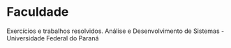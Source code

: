 # Faculdade
Exercícios e trabalhos resolvidos. 
Análise e Desenvolvimento de Sistemas - Universidade Federal do Paraná
